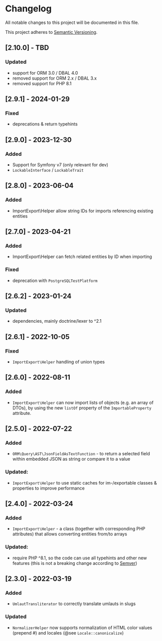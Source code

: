 # Changelog
All notable changes to this project will be documented in this file.

This project adheres to [Semantic Versioning](https://semver.org/spec/v2.0.0.html).

## [2.10.0] - TBD
### Updated
- support for ORM 3.0 / DBAL 4.0
- removed support for ORM 2.x / DBAL 3.x
- removed support for PHP 8.1

## [2.9.1] - 2024-01-29
### Fixed
- deprecations & return typehints

## [2.9.0] - 2023-12-30
### Added
- Support for Symfony v7 (only relevant for dev)
- `LockableInterface` / `LockableTrait`

## [2.8.0] - 2023-06-04
### Added
- ImportExport\Helper allow string IDs for imports referencing existing entities

## [2.7.0] - 2023-04-21
### Added
- ImportExport\Helper can fetch related entities by ID when importing

### Fixed
- deprecation with `PostgreSQLTestPlatform`

## [2.6.2] - 2023-01-24
### Updated
- dependencies, mainly doctrine/lexer to ^2.1

## [2.6.1] - 2022-10-05
### Fixed
- `ImportExport\Helper` handling of union types

## [2.6.0] - 2022-08-11
### Added
- `ImportExport\Helper` can now import lists of objects (e.g. an array of DTOs), by
  using the new `listOf` property of the `ImportableProperty` attribute.

## [2.5.0] - 2022-07-22
### Added
- `ORM\Query\AST\JsonFieldAsTextFunction` - to return a selected field within embedded JSON
  as string or compare it to a value
### Updated:
- `ImportExport\Helper` to use static caches for im-/exportable classes & properties to
  improve performance

## [2.4.0] - 2022-03-24
### Added
- `ImportExport\Helper` - a class (together with corresponding PHP attributes) that allows
  converting entities from/to arrays
### Updated:
- require PHP ^8.1, so the code can use all typehints and other new features
  (this is not a breaking change according to
  [Semver](https://github.com/semver/semver/blob/df7bd79bda7d7fe6da20d0724fe0111678cbaa8f/semver.md#what-should-i-do-if-i-update-my-own-dependencies-without-changing-the-public-api))

## [2.3.0] - 2022-03-19
### Added
- `UmlautTransliterator` to correctly translate umlauts in slugs
### Updated
- `NormalizerHelper` now supports normalization of HTML color values (prepend #)
  and locales (@see `Locale::canonicalize`)
